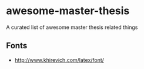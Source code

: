 # awesome-master-thesis
A curated list of awesome master thesis related things

## Fonts

- http://www.khirevich.com/latex/font/
